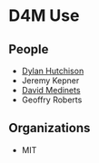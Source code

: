 # D4M Use

## People

* [Dylan Hutchison](http://www.cs.stevens.edu/~dhutchis/)
* Jeremy Kepner
* [David Medinets](http://www.codebits.com/)
* Geoffry Roberts

## Organizations

* MIT
